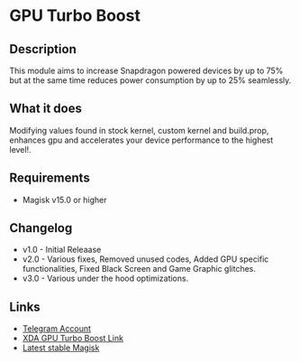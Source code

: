 # GPU Turbo Boost
## Description
This module aims to increase Snapdragon powered devices by up to 75% but at the same time reduces power consumption by up to 25% seamlessly.

## What it does
Modifying values found in stock kernel, custom kernel and build.prop, enhances gpu and accelerates your device performance to the highest level!.

## Requirements
- Magisk v15.0 or higher

## Changelog 
- v1.0 - Initial Releaase
- v2.0 - Various fixes, Removed unused codes, Added GPU specific functionalities, Fixed Black Screen and Game Graphic glitches.
- v3.0 - Various under the hood optimizations.

## Links
- <a href="https://t.me/EmperorEye1993">Telegram Account</a>
- <a href="https://forum.xda-developers.com/apps/magisk/module-gpu-turbo-boost-t3808541">XDA GPU Turbo Boost Link</a>
- <a href="http://www.tiny.cc/latestmagisk">Latest stable Magisk</a>
